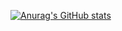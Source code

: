 [![Anurag's GitHub stats](https://github-readme-stats.vercel.app/api?natakers=anuraghazra&theme=vue)](https://github.com/anuraghazra/github-readme-stats)
